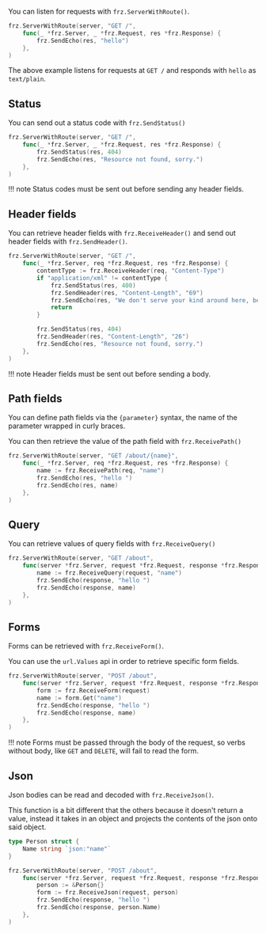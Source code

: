 You can listen for requests with `frz.ServerWithRoute()`.

```go
frz.ServerWithRoute(server, "GET /",
    func(_ *frz.Server, _ *frz.Request, res *frz.Response) {
        frz.SendEcho(res, "hello")
    },
)
```

The above example listens for requests at `GET /` and responds with `hello` as `text/plain`.

## Status

You can send out a status code with `frz.SendStatus()`

```go
frz.ServerWithRoute(server, "GET /",
    func(_ *frz.Server, _ *frz.Request, res *frz.Response) {
        frz.SendStatus(res, 404)
        frz.SendEcho(res, "Resource not found, sorry.")
    },
)
```

!!! note
    Status codes must be sent out before sending any header fields.

## Header fields

You can retrieve header fields with `frz.ReceiveHeader()` and send out header fields with `frz.SendHeader()`.

```go
frz.ServerWithRoute(server, "GET /",
    func(_ *frz.Server, req *frz.Request, res *frz.Response) {
        contentType := frz.ReceiveHeader(req, "Content-Type")
        if "application/xml" != contentType {
            frz.SendStatus(res, 400)
            frz.SendHeader(res, "Content-Length", "69")
            frz.SendEcho(res, "We don't serve your kind around here, better get an XML encoder, heh.")
            return
        }

        frz.SendStatus(res, 404)
        frz.SendHeader(res, "Content-Length", "26")
        frz.SendEcho(res, "Resource not found, sorry.")
    },
)
```

!!! note
    Header fields must be sent out before sending a body.

## Path fields

You can define path fields via the `{parameter}` syntax, the name of the parameter wrapped in curly braces.

You can then retrieve the value of the path field with `frz.ReceivePath()`

```go
frz.ServerWithRoute(server, "GET /about/{name}",
    func(_ *frz.Server, req *frz.Request, res *frz.Response) {
        name := frz.ReceivePath(req, "name")
        frz.SendEcho(res, "hello ")
        frz.SendEcho(res, name)
    },
)
```

## Query

You can retrieve values of query fields with `frz.ReceiveQuery()`

```go
frz.ServerWithRoute(server, "GET /about",
    func(server *frz.Server, request *frz.Request, response *frz.Response) {
        name := frz.ReceiveQuery(request, "name")
        frz.SendEcho(response, "hello ")
        frz.SendEcho(response, name)
    },
)
```

## Forms

Forms can be retrieved with `frz.ReceiveForm()`.

You can use the `url.Values` api in order to retrieve specific form fields.

```go
frz.ServerWithRoute(server, "POST /about",
    func(server *frz.Server, request *frz.Request, response *frz.Response) {
        form := frz.ReceiveForm(request)
        name := form.Get("name")
        frz.SendEcho(response, "hello ")
        frz.SendEcho(response, name)
    },
)
```

!!! note
    Forms must be passed through the body of the request, so verbs without body, like `GET` and `DELETE`, will fail to read the form.

## Json

Json bodies can be read and decoded with `frz.ReceiveJson()`.

This function is a bit different that the others because it doesn't return a value,
instead it takes in an object and projects the contents of the json onto said object.

```go
type Person struct {
	Name string `json:"name"`
}

frz.ServerWithRoute(server, "POST /about",
    func(server *frz.Server, request *frz.Request, response *frz.Response) {
        person := &Person{}
        form := frz.ReceiveJson(request, person)
        frz.SendEcho(response, "hello ")
        frz.SendEcho(response, person.Name)
    },
)
```